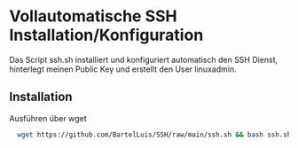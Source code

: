 
# Vollautomatische SSH Installation/Konfiguration

Das Script ssh.sh installiert und konfiguriert automatisch den SSH Dienst, hinterlegt meinen Public Key und erstellt den User linuxadmin.

## Installation

Ausführen über wget

```bash
  wget https://github.com/BartelLuis/SSH/raw/main/ssh.sh && bash ssh.sh
```
    
